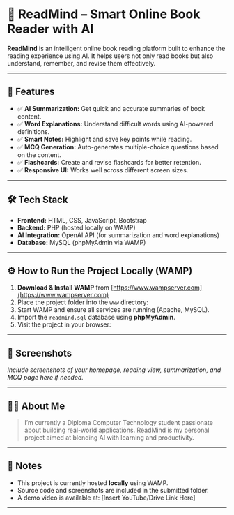 # 📖 ReadMind – Smart Online Book Reader with AI

**ReadMind** is an intelligent online book reading platform built to enhance the reading experience using AI. It helps users not only read books but also understand, remember, and revise them effectively.

---

## 🚀 Features

- ✅ **AI Summarization:** Get quick and accurate summaries of book content.
- ✅ **Word Explanations:** Understand difficult words using AI-powered definitions.
- ✅ **Smart Notes:** Highlight and save key points while reading.
- ✅ **MCQ Generation:** Auto-generates multiple-choice questions based on the content.
- ✅ **Flashcards:** Create and revise flashcards for better retention.
- ✅ **Responsive UI:** Works well across different screen sizes.

---

## 🛠 Tech Stack

- **Frontend:** HTML, CSS, JavaScript, Bootstrap
- **Backend:** PHP (hosted locally on WAMP)
- **AI Integration:** OpenAI API (for summarization and word explanations)
- **Database:** MySQL (phpMyAdmin via WAMP)

---

## ⚙️ How to Run the Project Locally (WAMP)

1. **Download & Install WAMP** from [https://www.wampserver.com](https://www.wampserver.com)
2. Place the project folder into the `www` directory:
3. Start WAMP and ensure all services are running (Apache, MySQL).
4. Import the `readmind.sql` database using **phpMyAdmin**.
5. Visit the project in your browser:


---

## 📸 Screenshots

*Include screenshots of your homepage, reading view, summarization, and MCQ page here if needed.*

---

## 🙋‍♂️ About Me

> I’m currently a Diploma Computer Technology student passionate about building real-world applications. ReadMind is my personal project aimed at blending AI with learning and productivity.

---

## 📎 Notes

- This project is currently hosted **locally** using WAMP.
- Source code and screenshots are included in the submitted folder.
- A demo video is available at: [Insert YouTube/Drive Link Here]

---

